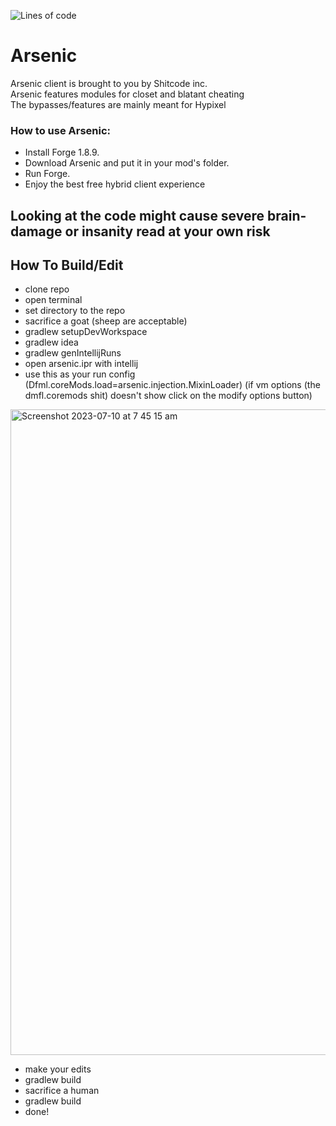 ![Lines of code](https://img.shields.io/tokei/lines/github/ArsenicClient/Arsenic?color=blue&label=lines%20of%20code&style=for-the-badge)

# Arsenic
Arsenic client is brought to you by Shitcode inc.   
Arsenic features modules for closet and blatant cheating    
The bypasses/features are mainly meant for Hypixel

### How to use Arsenic:
- Install Forge 1.8.9.
- Download Arsenic and put it in your mod's folder.
- Run Forge.
- Enjoy the best free hybrid client experience

## Looking at the code might cause severe brain-damage or insanity read at your own risk

## How To Build/Edit
- clone repo
- open terminal
- set directory to the repo
- sacrifice a goat (sheep are acceptable)
- gradlew setupDevWorkspace
- gradlew idea
- gradlew genIntellijRuns
- open arsenic.ipr with intellij
- use this as your run config (Dfml.coreMods.load=arsenic.injection.MixinLoader) (if vm options (the dmfl.coremods shit) doesn't show click on the modify options button)
<img width="1033" alt="Screenshot 2023-07-10 at 7 45 15 am" src="https://github.com/ArsenicClient/Arsenic/assets/58765519/4edc7414-fedc-4dd7-a88a-ae4248d77d86">

- make your edits
- gradlew build
- sacrifice a human
- gradlew build
- done!



